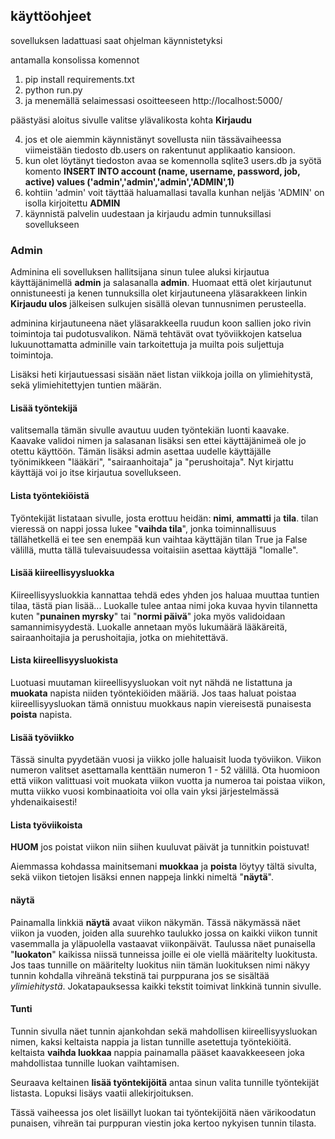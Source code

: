 ## käyttöohjeet

sovelluksen ladattuasi saat ohjelman käynnistetyksi

antamalla konsolissa komennot
1. pip install requirements.txt
2. python run.py
3. ja menemällä selaimessasi osoitteeseen http://localhost:5000/

päästyäsi aloitus sivulle valitse ylävalikosta kohta **Kirjaudu**

4. jos et ole aiemmin käynnistänyt sovellusta niin tässävaiheessa viimeistään tiedosto db.users on rakentunut applikaatio kansioon.
5. kun olet löytänyt tiedoston avaa se komennolla sqlite3 users.db ja syötä komento **INSERT INTO account (name, username, password, job, active) values ('admin','admin','admin','ADMIN',1)**
6. kohtiin 'admin' voit täyttää haluamallasi tavalla kunhan neljäs 'ADMIN' on isolla kirjoitettu **ADMIN**
7. käynnistä palvelin uudestaan ja kirjaudu admin tunnuksillasi sovellukseen



### Admin

Adminina eli sovelluksen hallitsijana sinun tulee aluksi kirjautua käyttäjänimellä **admin** ja salasanalla **admin**.
Huomaat että olet kirjautunut onnistuneesti ja kenen tunnuksilla olet kirjautuneena yläsarakkeen linkin **Kirjaudu ulos** jälkeisen sulkujen sisällä olevan tunnusnimen perusteella.

adminina kirjautuneena näet yläsarakkeella ruudun koon sallien joko rivin toimintoja tai pudotusvalikon.
Nämä tehtävät ovat työviikkojen katselua lukuunottamatta adminille vain tarkoitettuja ja muilta pois suljettuja toimintoja.

Lisäksi heti kirjautuessasi sisään näet listan viikkoja joilla on ylimiehitystä, sekä ylimiehitettyjen tuntien määrän.

#### Lisää työntekijä
valitsemalla tämän sivulle avautuu uuden työntekiän luonti kaavake.
Kaavake validoi nimen ja salasanan lisäksi sen ettei käyttäjänimeä ole jo otettu käyttöön.
Tämän lisäksi admin asettaa uudelle käyttäjälle työnimikkeen "lääkäri", "sairaanhoitaja" ja "perushoitaja".
Nyt kirjattu käyttäjä voi jo itse kirjautua sovellukseen.

#### Lista työntekiöistä
Työntekijät listataan sivulle, josta erottuu heidän: **nimi**, **ammatti** ja **tila**.
tilan vieressä on nappi jossa lukee "**vaihda tila**", jonka toiminnallisuus tällähetkellä ei tee sen enempää kun vaihtaa käyttäjän tilan True ja False välillä, mutta tällä tulevaisuudessa voitaisiin asettaa käyttäjä "lomalle".

#### Lisää kiireellisyysluokka
Kiireellisyysluokkia kannattaa tehdä edes yhden jos haluaa muuttaa tuntien tilaa, tästä pian lisää...
Luokalle tulee antaa nimi joka kuvaa hyvin tilannetta kuten "**punainen myrsky**" tai "**normi päivä**" joka myös validoidaan samannimisyydestä.
Luokalle annetaan myös lukumäärä lääkäreitä, sairaanhoitajia ja perushoitajia, jotka on miehitettävä.

#### Lista kiireellisyysluokista
Luotuasi muutaman kiireellisyysluokan voit nyt nähdä ne listattuna ja **muokata** napista niiden työntekiöiden määriä.
Jos taas haluat poistaa kiireellisyysluokan tämä onnistuu muokkaus napin viereisestä punaisesta **poista** napista.

#### Lisää työviikko
Tässä sinulta pyydetään vuosi ja viikko jolle haluaisit luoda työviikon. 
Viikon numeron valitset asettamalla kenttään numeron 1 - 52 välillä. 
Ota huomioon että viikon valittuasi voit muokata viikon vuotta ja numeroa tai poistaa viikon, mutta viikko vuosi kombinaatioita voi olla vain yksi järjestelmässä yhdenaikaisesti!

#### Lista työviikoista
**HUOM** jos poistat viikon niin siihen kuuluvat päivät ja tunnitkin poistuvat!

Aiemmassa kohdassa mainitsemani **muokkaa** ja **poista** löytyy tältä sivulta, sekä viikon tietojen lisäksi ennen nappeja linkki nimeltä "**näytä**".

#### näytä
Painamalla linkkiä **näytä** avaat viikon näkymän.
Tässä näkymässä näet viikon ja vuoden, joiden alla suurehko taulukko jossa on kaikki viikon tunnit vasemmalla ja yläpuolella vastaavat viikonpäivät.
Taulussa näet punaisella "**luokaton**" kaikissa niissä tunneissa joille ei ole viellä määritelty luokitusta.
Jos taas tunnille on määritelty luokitus niin tämän luokituksen nimi näkyy tunnin kohdalla vihreänä tekstinä tai purppurana jos se sisältää *ylimiehitystä*.
Jokatapauksessa kaikki tekstit toimivat linkkinä tunnin sivulle.

#### Tunti
Tunnin sivulla näet tunnin ajankohdan sekä mahdollisen kiireellisyysluokan nimen, kaksi keltaista nappia ja listan tunnille asetettuja työntekiöitä. 
keltaista **vaihda luokkaa** nappia painamalla pääset kaavakkeeseen joka mahdollistaa tunnille luokan vaihtamisen.

Seuraava keltainen **lisää työntekijöitä** antaa sinun valita tunnille työntekijät listasta. Lopuksi lisäys vaatii allekirjoituksen.

Tässä vaiheessa jos olet lisäillyt luokan tai työntekijöitä näen värikoodatun punaisen, vihreän tai purppuran viestin joka kertoo nykyisen tunnin tilasta.
